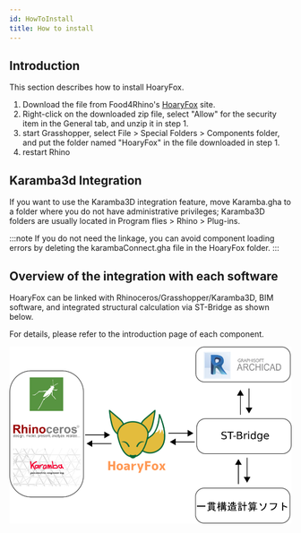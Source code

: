 ```yaml
---
id: HowToInstall
title: How to install
---
```


## Introduction

This section describes how to install HoaryFox.

1. Download the file from Food4Rhino's [HoaryFox](https://www.food4rhino.com/app/hoaryfox) site.
1. Right-click on the downloaded zip file, select "Allow" for the security item in the General tab, and unzip it in step 1.
1. start Grasshopper, select File > Special Folders > Components folder, and put the folder named "HoaryFox" in the file downloaded in step 1.
1. restart Rhino

## Karamba3d Integration

If you want to use the Karamba3D integration feature, move Karamba.gha to a folder where you do not have administrative privileges; Karamba3D folders are usually located in Program flies > Rhino > Plug-ins.

:::note
If you do not need the linkage, you can avoid component loading errors by deleting the karambaConnect.gha file in the HoaryFox folder.
:::

## Overview of the integration with each software

HoaryFox can be linked with Rhinoceros/Grasshopper/Karamba3D, BIM software, and integrated structural calculation via ST-Bridge as shown below.

For details, please refer to the introduction page of each component.

![](../../images/HowToInstall/relation.png)
